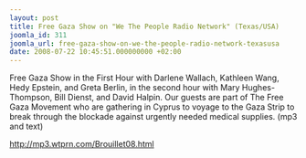 ```yaml
---
layout: post
title: Free Gaza Show on "We The People Radio Network" (Texas/USA)
joomla_id: 311
joomla_url: free-gaza-show-on-we-the-people-radio-network-texasusa
date: 2008-07-22 10:45:51.000000000 +02:00
---
```

Free Gaza Show in the First Hour with Darlene Wallach, Kathleen Wang, Hedy Epstein, and Greta Berlin, in the second hour with Mary Hughes-Thompson, Bill Dienst, and David Halpin. Our guests are part of The Free Gaza Movement who are gathering in Cyprus to voyage to the Gaza Strip to break through the blockade against urgently needed medical supplies. (mp3 and text)<p><a href="http://mp3.wtprn.com/Brouillet08.html">http://mp3.wtprn.com/Brouillet08.html</a></p>
